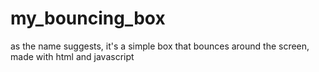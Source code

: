 # my_bouncing_box
as the name suggests, it's a simple box that bounces around the screen, made with html and javascript
